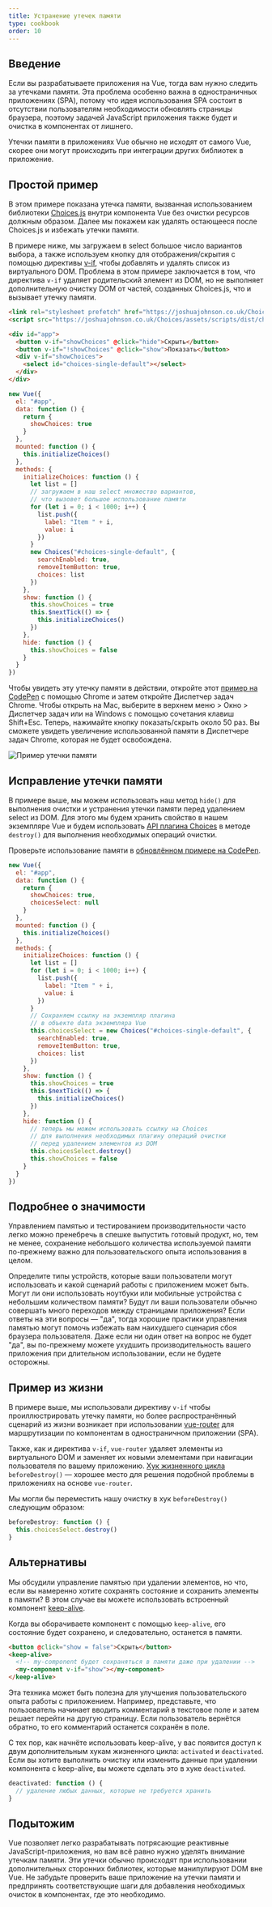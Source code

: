 ```yaml
---
title: Устранение утечек памяти
type: cookbook
order: 10
---
```

## Введение

Если вы разрабатываете приложения на Vue, тогда вам нужно следить за утечками памяти. Эта проблема особенно важна в одностраничных приложениях (SPA), потому что идея использования SPA состоит в отсутствии пользователям необходимости обновлять страницы браузера, поэтому задачей JavaScript приложения также будет и очистка в компонентах от лишнего.

Утечки памяти в приложениях Vue обычно не исходят от самого Vue, скорее они могут происходить при интеграции других библиотек в приложение.

## Простой пример

В этом примере показана утечка памяти, вызванная использованием библиотеки [Choices.js](https://github.com/jshjohnson/Choices) внутри компонента Vue без очистки ресурсов должным образом. Далее мы покажем как удалять остающееся после Choices.js и избежать утечки памяти.

В примере ниже, мы загружаем в select большое число вариантов выбора, а также используем кнопку для отображения/скрытия с помощью директивы [v-if](/v2/guide/conditional.html), чтобы добавлять и удалять список из виртуального DOM. Проблема в этом примере заключается в том, что директива `v-if` удаляет родительский элемент из DOM, но не выполняет дополнительную очистку DOM от частей, созданных Choices.js, что и вызывает утечку памяти. 

```html
<link rel="stylesheet prefetch" href="https://joshuajohnson.co.uk/Choices/assets/styles/css/choices.min.css?version=3.0.3">
<script src="https://joshuajohnson.co.uk/Choices/assets/scripts/dist/choices.min.js?version=3.0.3"></script>

<div id="app">
  <button v-if="showChoices" @click="hide">Скрыть</button>
  <button v-if="!showChoices" @click="show">Показать</button>
  <div v-if="showChoices">
    <select id="choices-single-default"></select>
  </div>
</div>
```
```js
new Vue({
  el: "#app",
  data: function () {
    return {
      showChoices: true
    }
  },
  mounted: function () {
    this.initializeChoices()
  },
  methods: {
    initializeChoices: function () {
      let list = []
      // загружаем в наш select множество вариантов,
      // что вызовет большое использование памяти
      for (let i = 0; i < 1000; i++) {
        list.push({
          label: "Item " + i,
          value: i
        })
      }
      new Choices("#choices-single-default", {
        searchEnabled: true,
        removeItemButton: true,
        choices: list
      })
    },
    show: function () {
      this.showChoices = true
      this.$nextTick(() => {
        this.initializeChoices()
      })
    },
    hide: function () {
      this.showChoices = false
    }
  }
})
```
Чтобы увидеть эту утечку памяти в действии, откройте этот [пример на CodePen](https://codepen.io/freeman-g/pen/qobpxo) с помощью Chrome и затем откройте Диспетчер задач Chrome. Чтобы открыть на Mac, выберите в верхнем меню > Окно > Диспетчер задач или на Windows с помощью сочетания клавиш Shift+Esc. Теперь, нажимайте кнопку показать/скрыть около 50 раз. Вы сможете увидеть увеличение использованной памяти в Диспетчере задач Chrome, которая не будет освобождена.

![Пример утечки памяти](/images/memory-leak-example.png)

## Исправление утечки памяти

В примере выше, мы можем использовать наш метод `hide()` для выполнения очистки и устранения утечки памяти перед удалением select из DOM. Для этого мы будем хранить свойство в нашем экземпляре Vue и будем использовать [API плагина Choices](https://github.com/jshjohnson/Choices) в методе `destroy()` для выполнения необходимых операций очистки.

Проверьте использование памяти в [обновлённом примере на CodePen](https://codepen.io/freeman-g/pen/mxWMor).

```js
new Vue({
  el: "#app",
  data: function () {
    return {
      showChoices: true,
      choicesSelect: null
    }
  },
  mounted: function () {
    this.initializeChoices()
  },
  methods: {
    initializeChoices: function () {
      let list = []
      for (let i = 0; i < 1000; i++) {
        list.push({
          label: "Item " + i,
          value: i
        })
      }
      // Сохраняем ссылку на экземпляр плагина
      // в объекте data экземпляра Vue
      this.choicesSelect = new Choices("#choices-single-default", {
        searchEnabled: true,
        removeItemButton: true,
        choices: list
      })
    },
    show: function () {
      this.showChoices = true
      this.$nextTick(() => {
        this.initializeChoices()
      })
    },
    hide: function () {
      // теперь мы можем использовать ссылку на Choices
      // для выполнения необходимых плагину операций очистки
      // перед удалением элементов из DOM
      this.choicesSelect.destroy()
      this.showChoices = false
    }
  }
})
```

## Подробнее о значимости

Управлением памятью и тестированием производительности часто легко можно пренебречь в спешке выпустить готовый продукт, но, тем не менее, сохранение небольшого количества используемой памяти по-прежнему важно для пользовательского опыта использования в целом. 

Определите типы устройств, которые ваши пользователи могут использовать и какой сценарий работы с приложением может быть. Могут ли они использовать ноутбуки или мобильные устройства с небольшим количеством памяти? Будут ли ваши пользователи обычно совершать много переходов между страницами приложения? Если ответы на эти вопросы — "да", тогда хорошие практики управления памятью могут помочь избежать вам наихудшего сценария сбоя браузера пользователя. Даже если ни один ответ на вопрос не будет "да", вы по-прежнему можете ухудшить производительность вашего приложения при длительном использовании, если не будете осторожны.

## Пример из жизни

В примере выше, мы использовали директиву `v-if` чтобы проиллюстрировать утечку памяти, но более распространённый сценарий из жизни возникает при использовании [vue-router](https://router.vuejs.org/ru/) для маршрутизации по компонентам в одностраничном приложении (SPA).

Также, как и директива `v-if`, `vue-router` удаляет элементы из виртуального DOM и заменяет их новыми элементами при навигации пользователя по вашему приложению. [Хук жизненного цикла](/v2/guide/instance.html#Диаграмма-жизненного-цикла) `beforeDestroy()` — хорошее место для решения подобной проблемы в приложениях на основе `vue-router`.

Мы могли бы переместить нашу очистку в хук `beforeDestroy()` следующим образом:

```js
beforeDestroy: function () {
  this.choicesSelect.destroy()
}
```

## Альтернативы

Мы обсудили управление памятью при удалении элементов, но что, если вы намеренно хотите сохранять состояние и сохранить элементы в памяти? В этом случае вы можете использовать встроенный компонент [keep-alive](/v2/api/#keep-alive).

Когда вы оборачиваете компонент с помощью `keep-alive`, его состояние будет сохранено, и следовательно, останется в памяти.

```html
<button @click="show = false">Скрыть</button>
<keep-alive>
  <!-- my-component будет сохраняться в памяти даже при удалении -->
  <my-component v-if="show"></my-component>
</keep-alive>
```
Эта техника может быть полезна для улучшения пользовательского опыта работы с приложением. Например, представьте, что пользователь начинает вводить комментарий в текстовое поле и затем решает перейти на другую страницу. Если пользователь вернётся обратно, то его комментарий останется сохранён в поле.

С тех пор, как начнёте использовать keep-alive, у вас появится доступ к двум дополнительным хукам жизненного цикла: `activated` и `deactivated`. Если вы хотите выполнить очистку или изменить данные при удалении компонента с keep-alive, вы можете сделать это в хуке `deactivated`.

```js
deactivated: function () {
  // удаление любых данных, которые не требуется хранить
}
```

## Подытожим

Vue позволяет легко разрабатывать потрясающие реактивные JavaScript-приложения, но вам всё равно нужно уделять внимание утечкам памяти. Эти утечки обычно происходят при использовании дополнительных сторонних библиотек, которые манипулируют DOM вне Vue. Не забудьте проверить ваше приложение на утечки памяти и предпринять соответствующие шаги для добавления необходимых очисток в компонентах, где это необходимо.
